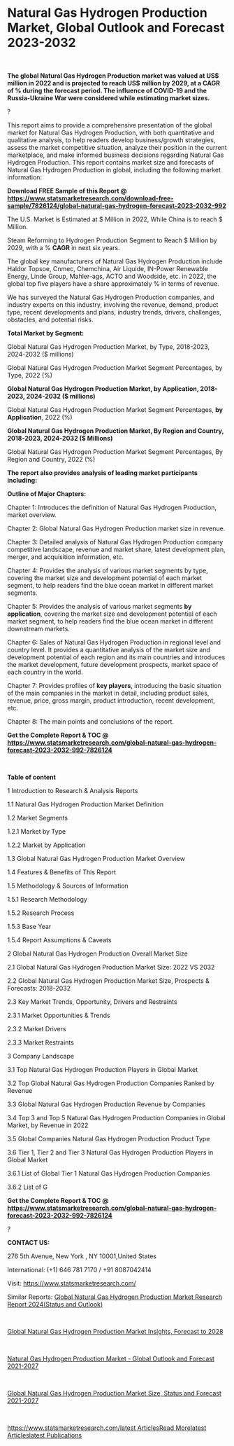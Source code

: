 <h1>Natural Gas Hydrogen Production Market, Global Outlook and Forecast 2023-2032</h1><br/><p><strong>The global Natural Gas Hydrogen Production market was valued at US$ million in 2022 and is projected to reach US$ million by 2029, at a <strong>CAGR</strong> of % during the forecast period. The influence of COVID-19 and the Russia-Ukraine War were considered while estimating market sizes.</strong></p>
 
 
 
 <p>? </p>
 
 
 
 <p>This report aims to provide a comprehensive presentation of the global market for Natural Gas Hydrogen Production, with both quantitative and qualitative analysis, to help readers develop business/growth strategies, assess the market competitive situation, analyze their position in the current marketplace, and make informed business decisions regarding Natural Gas Hydrogen Production. This report contains market size and forecasts of Natural Gas Hydrogen Production in global, including the following market information:</p>
 
 
 
 <p><strong>Download FREE Sample of this Report @ <a href="https://www.statsmarketresearch.com/download-free-sample/7826124/global-natural-gas-hydrogen-forecast-2023-2032-992">https://www.statsmarketresearch.com/download-free-sample/7826124/global-natural-gas-hydrogen-forecast-2023-2032-992</a></strong></p>
 
 
 
 <p>The U.S. Market is Estimated at $ Million in 2022, While China is to reach $ Million.</p>
 
 
 
 <p>Steam Reforming to Hydrogen Production Segment to Reach $ Million by 2029, with a % <strong>CAGR</strong> in next six years.</p>
 
 
 
 <p>The global key manufacturers of Natural Gas Hydrogen Production include Haldor Topsoe, Cnmec, Chemchina, Air Liquide, IN-Power Renewable Energy, Linde Group, Mahler-ags, ACTO and Woodside, etc. in 2022, the global top five players have a share approximately % in terms of revenue.</p>
 
 
 
 <p>We has surveyed the Natural Gas Hydrogen Production companies, and industry experts on this industry, involving the revenue, demand, product type, recent developments and plans, industry trends, drivers, challenges, obstacles, and potential risks.</p>
 
 
 
 <p><strong>Total Market by Segment:</strong></p>
 
 
 
 <p>Global Natural Gas Hydrogen Production Market, by Type, 2018-2023, 2024-2032 ($ millions)</p>
 
 
 
 <p>Global Natural Gas Hydrogen Production Market Segment Percentages, by Type, 2022 (%)</p>
 
 
 
 <p><strong>Global Natural Gas Hydrogen Production Market, <strong>by Application</strong>, 2018-2023, 2024-2032 ($ millions)</strong></p>
 
 
 
 <p>Global Natural Gas Hydrogen Production Market Segment Percentages, <strong>by Application</strong>, 2022 (%)</p>
 
 
 
 <p><strong>Global Natural Gas Hydrogen Production Market, By Region and Country, 2018-2023, 2024-2032 ($ Millions)</strong></p>
 
 
 
 <p>Global Natural Gas Hydrogen Production Market Segment Percentages, By Region and Country, 2022 (%)</p>
 
 
 
 <p><strong>The report also provides analysis of leading market participants including:</strong></p>
 
 
 
 <p><strong>Outline of Major Chapters:</strong></p>
 
 
 
 <p>Chapter 1: Introduces the definition of Natural Gas Hydrogen Production, market overview.</p>
 
 
 
 <p>Chapter 2: Global Natural Gas Hydrogen Production market size in revenue.</p>
 
 
 
 <p>Chapter 3: Detailed analysis of Natural Gas Hydrogen Production company competitive landscape, revenue and market share, latest development plan, merger, and acquisition information, etc.</p>
 
 
 
 <p>Chapter 4: Provides the analysis of various market segments by type, covering the market size and development potential of each market segment, to help readers find the blue ocean market in different market segments.</p>
 
 
 
 <p>Chapter 5: Provides the analysis of various market segments <strong>by application</strong>, covering the market size and development potential of each market segment, to help readers find the blue ocean market in different downstream markets.</p>
 
 
 
 <p>Chapter 6: Sales of Natural Gas Hydrogen Production in regional level and country level. It provides a quantitative analysis of the market size and development potential of each region and its main countries and introduces the market development, future development prospects, market space of each country in the world.</p>
 
 
 
 <p>Chapter 7: Provides profiles of <strong>key players</strong>, introducing the basic situation of the main companies in the market in detail, including product sales, revenue, price, gross margin, product introduction, recent development, etc.</p>
 
 
 
 <p>Chapter 8: The main points and conclusions of the report.</p>
 
 
 
 <div><b>Get the Complete Report & TOC @ <a href="https://www.statsmarketresearch.com/global-natural-gas-hydrogen-forecast-2023-2032-992-7826124">https://www.statsmarketresearch.com/global-natural-gas-hydrogen-forecast-2023-2032-992-7826124</a></b></div>
 
 
 
 <p><br />
 
 <b>Table of content</b></p>
 
 
 
 <p>1 Introduction to Research & Analysis Reports<br />
 
 1.1 Natural Gas Hydrogen Production Market Definition<br />
 
 1.2 Market Segments<br />
 
 1.2.1 Market by Type<br />
 
 1.2.2 Market by Application<br />
 
 1.3 Global Natural Gas Hydrogen Production Market Overview<br />
 
 1.4 Features & Benefits of This Report<br />
 
 1.5 Methodology & Sources of Information<br />
 
 1.5.1 Research Methodology<br />
 
 1.5.2 Research Process<br />
 
 1.5.3 Base Year<br />
 
 1.5.4 Report Assumptions & Caveats<br />
 
 2 Global Natural Gas Hydrogen Production Overall Market Size<br />
 
 2.1 Global Natural Gas Hydrogen Production Market Size: 2022 VS 2032<br />
 
 2.2 Global Natural Gas Hydrogen Production Market Size, Prospects & Forecasts: 2018-2032<br />
 
 2.3 Key Market Trends, Opportunity, Drivers and Restraints<br />
 
 2.3.1 Market Opportunities & Trends<br />
 
 2.3.2 Market Drivers<br />
 
 2.3.3 Market Restraints<br />
 
 3 Company Landscape<br />
 
 3.1 Top Natural Gas Hydrogen Production Players in Global Market<br />
 
 3.2 Top Global Natural Gas Hydrogen Production Companies Ranked by Revenue<br />
 
 3.3 Global Natural Gas Hydrogen Production Revenue by Companies<br />
 
 3.4 Top 3 and Top 5 Natural Gas Hydrogen Production Companies in Global Market, by Revenue in 2022<br />
 
 3.5 Global Companies Natural Gas Hydrogen Production Product Type<br />
 
 3.6 Tier 1, Tier 2 and Tier 3 Natural Gas Hydrogen Production Players in Global Market<br />
 
 3.6.1 List of Global Tier 1 Natural Gas Hydrogen Production Companies<br />
 
 3.6.2 List of G</p>
 
 
 
 <div><b>Get the Complete Report & TOC @ <a href="https://www.statsmarketresearch.com/global-natural-gas-hydrogen-forecast-2023-2032-992-7826124">https://www.statsmarketresearch.com/global-natural-gas-hydrogen-forecast-2023-2032-992-7826124</a></b></div>
 
 
 
 <p>? </p>
 
 
 
 <p><b>CONTACT US:</b><br />
 
 276 5th Avenue, New York , NY 10001,United States<br />
 
 International: (+1) 646 781 7170 / +91 8087042414<br />
 
 Visit: <a href="https://www.statsmarketresearch.com/">https://www.statsmarketresearch.com/</a><br />
 
 Similar Reports: <a href="https://www.statsmarketresearch.com/global-natural-gas-hydrogen-forecast-2023-2032-992-7826124">Global Natural Gas Hydrogen Production Market Research Report 2024(Status and Outlook)</a><br />
 
 <br />
 
 <a href="https://www.statsmarketresearch.com/global-natural-gas-hydrogen-forecast-2023-2032-992-7826124">Global Natural Gas Hydrogen Production Market Insights, Forecast to 2028</a><br />
 
 <br />
 
 <a href="https://www.statsmarketresearch.com/global-natural-gas-hydrogen-forecast-2023-2032-992-7826124">Natural Gas Hydrogen Production Market - Global Outlook and Forecast 2021-2027</a><br />
 
 <br />
 
 <a href="https://www.statsmarketresearch.com/global-natural-gas-hydrogen-forecast-2023-2032-992-7826124">Global Natural Gas Hydrogen Production Market Size, Status and Forecast 2021-2027</a><br />
 
 <br />
 
 <a href="https://gyeongbokgung.com">https://www.statsmarketresearch.com/</a><a href="https://hallyeomaritime.com">latest Articles</a><a href="https://jingwansa.com">Read More</a><a href="https://nguoiviet.jp/">latest Articles</a><a href="https://www.intelmarketresearch.com/">latest Publications</a></p>